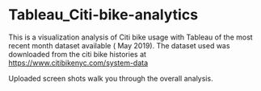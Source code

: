 # Tableau_Citi-bike-analytics

This is a visualization analysis of Citi bike usage with Tableau of the most recent month dataset available ( May 2019).
The dataset used was downloaded from the citi bike histories at https://www.citibikenyc.com/system-data

Uploaded screen shots walk you through the overall analysis. 

